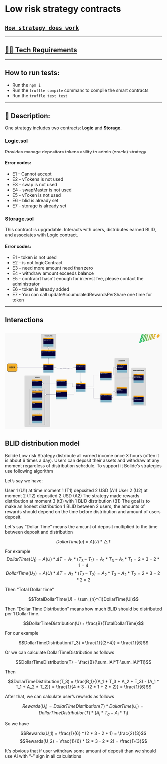 # Low risk strategy contracts

## [`How strategy does work`](https://docs.bolide.fi/protocol/strategies/low-risk-strategy "Description")

---
## [👷‍♂️ Tech Requirements](../../README.md#👷‍♂️-tech-requirements)

---
## How to run tests:
- Run the `npm i`
- Run the `truffle compile` command to compile the smart contracts
- Run the `truffle test test`
---
## 📄 Description:

One strategy includes two contracts: __Logic__ and __Storage__.

### __Logic.sol__
Provides manage depositors tokens ability to admin (oracle) strategy

#### Error codes:
- E1 - Cannot accept
- E2 - vTokens is not used
- E3 - swap is not used
- E4 - swapMaster is not used
- E5 - vToken is not used
- E6 - blid is already set
- E7 - storage is already set

### __Storage.sol__

This contract is upgradable. Interacts with users, distributes earned BLID, and associates with Logic contract.

#### Error codes:
- E1 - token is not used
- E2 - is not logicContract
- E3 - need more amount need than zero
- E4 - withdraw amount exceeds balance
- E5 - contracrt hasn't enough for interest fee, please contact the administrator
- E6 - token is already added
- E7 - You can call updateAccumulatedRewardsPerShare one time for token

---
## Interactions

![image info](./diagram.jpg "Interactions")
---
## BLID distribution model
Bolide Low risk Strategy distribute all earned income once X hours (often it is about 6 times a day). Users can deposit their assets and withdraw at any moment regardless of distribution schedule. To support it Bolide’s strategies use following algorithm

Let’s say we have:

User 1 (U1) at time moment 1 (T1) deposited 2 USD (A1)
User 2 (U2) at moment  2 (T2) deposited 2 USD (A2)
The strategy made rewards distribution at moment 3 (t3) with 1 BLID distribution (B1)
The goal is to make an honest distribution 1 BLID between 2 users, the amounts of rewards should depend on the time before distribution and amount of users deposit.

Let's say “Dollar Time” means the amount of deposit multiplied to the time between deposit and distribution

$$DollarTime(u) = A(U) * \bigtriangleup T$$

For example 
$$DollarTime(U_1) = A(U) * ΔT = A_1 * (T_3 - T_1) = A_1 * T_3 - A_1 * T_1 = 2 * 3 - 2 * 1 = 4$$
$$DollarTime(U_2) = A(U) * ΔT = A_2 * (T_3 - T_2) = A_2 * T_3 - A_2 * T_2 = 2 * 3 - 2 * 2 = 2$$

Then “Total Dollar time“

$$TotalDollarTime(U) = \sum_{n}^{1}DollarTime(Ui)$$

Then “Dollar Time Distribution” means how much BLID should be distributed per 1 DollarTime.

$$DollarTimeDistribution(U) = \frac{B}{TotalDollarTime}$$

For our example

$$DollarTimeDistribution(T_3) = \frac{1}{(2+4)} = \frac{1}{6}$$

Or we can calculate DollarTimeDistribution as follows 

$$DollarTimeDistribution(T) = \frac{B}{\sum_iAi*T-\sum_iAi*Ti}$$

Then

$$DollarTimeDistribution(T_3) = \frac{B_1}{(A_1 * T_3 + A_2 * T_3) - (A_1 * T_1 + A_2 * T_2)} = \frac{1}{4 * 3 - (2 * 1  + 2 * 2)} = \frac{1}{6}$$

After that, we can calculate user’s rewards as follows

$$Rewards(U_i) = DollarTimeDistribution(T) * DollarTime(U_i) = DollarTimeDistribution(T) * (A_i * T_d - A_i * T_i)$$

So we have 

$$Rewards(U_1) = \frac{1}{6} * (2 * 3 - 2 * 1) = \frac{2}{3}$$
$$Rewards(U_2) = \frac{1}{6} * (2 * 3 - 2 * 2) = \frac{1}{3}$$

It's obvious that if user withdraw some amount of deposit than we should use Ai with “-” sign in all calculations